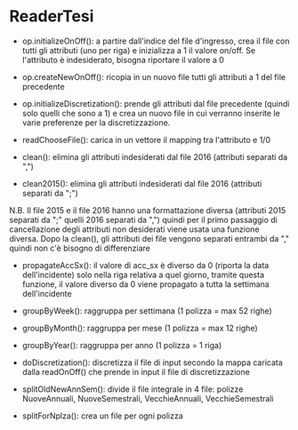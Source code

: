 # ReaderTesi
- op.initializeOnOff(): a partire dall'indice del file d'ingresso, crea il file con tutti gli attributi (uno per riga) e
inizializza a 1 il valore on/off. Se l'attributo è indesiderato, bisogna riportare il valore a 0
- op.createNewOnOff(): ricopia in un nuovo file tutti gli attributi a 1 del file precedente
- op.initializeDiscretization(): prende gli attributi dal file precedente (quindi solo quelli che sono a 1) e crea un
nuovo file in cui verranno inserite le varie preferenze per la discretizzazione.


- readChooseFile(): carica in un vettore il mapping tra l'attributo e 1/0


- clean(): elimina gli attributi indesiderati dal file 2016 (attributi separati da ",")
- clean2015(): elimina gli attributi indesiderati dal file 2016 (attributi separati da ";")

N.B. Il file 2015 e il file 2016 hanno una formattazione diversa (attributi 2015 separati da ";" quelli 2016 separati da ",")
quindi per il primo passaggio di cancellazione degli attributi non desiderati viene usata una funzione diversa.
Dopo la clean(), gli attributi dei file vengono separati entrambi da "," quindi non c'è bisogno di differenziare

- propagateAccSx(): il valore di acc_sx è diverso da 0 (riporta la data dell'incidente) solo nella riga relativa a quel giorno,
tramite questa funzione, il valore diverso da 0 viene propagato a tutta la settimana dell'incidente

- groupByWeek(): raggruppa per settimana (1 polizza = max 52 righe)
- groupByMonth(): raggruppa per mese (1 polizza = max 12 righe)
- groupByYear(): raggruppa per anno (1 polizza = 1 riga)

- doDiscretization(): discretizza il file di input secondo la mappa caricata dalla readOnOff() che prende in input il file di discretizzazione
- splitOldNewAnnSem(): divide il file integrale in 4 file: polizze NuoveAnnuali, NuoveSemestrali, VecchieAnnuali, VecchieSemestrali
- splitForNplza(): crea un file per ogni polizza
